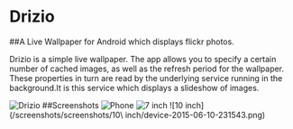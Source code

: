 # Drizio

##A Live Wallpaper for Android which  displays flickr photos.

Drizio is a simple live wallpaper. The app allows you to specify
a certain number of cached images, as well as the refresh period for the
wallpaper. These properties in turn are read by the underlying service running in the background.It is this service which displays a slideshow of images.

![Drizio](/screenshots/drizio.png)
##Screenshots
![Phone](/screenshots/screenshots/phone/device-2015-06-09-225854.png)
![7 inch](/screenshots/screenshots/7inch/device-2015-06-11-185054.png)
![10 inch](/screenshots/screenshots/10\ inch/device-2015-06-10-231543.png)
